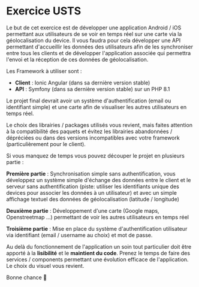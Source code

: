 # Exercice USTS

Le but de cet exercice est de développer une application Android / iOS permettant aux utilisateurs de se voir en temps réel sur une carte via la géolocalisation du device.
Il vous faudra pour cela développer une API permettant d'accueillir les données des utilisateurs afin de les synchroniser entre tous les clients et de développer l'application associée qui permettra l'envoi et la réception de ces données de géolocalisation.

Les Framework à utiliser sont :
* **Client** : Ionic Angular (dans sa dernière version stable)
* **API** : Symfony (dans sa dernière version stable) sur un PHP 8.1

Le projet final devrait avoir un système d'authentification (email ou identifiant simple) et une carte afin de visualiser les autres utilisateurs en temps réel.

Le choix des librairies / packages utilisés vous revient, mais faites attention à la compatibilité des paquets et évitez les librairies abandonnées / dépréciées ou dans des versions incompatibles avec votre framework (particulièrement pour le client).

Si vous manquez de temps vous pouvez découper le projet en plusieurs partie :

**Première partie** :
Synchronisation simple sans authentification, vous développez un système simple d'échange des données entre le client et le serveur sans authentification (piste: utiliser les identifiants unique des devices pour associer les données à un utilisateur) et avec un simple affichage textuel des données de géolocalisation (latitude / longitude)

**Deuxième partie** :
Développement d'une carte (Google maps, Openstreetmap ...) permettant de voir les autres utilisateurs en temps réel

**Troisième partie** :
Mise en place du système d'authentification utilisateur via identifiant (email / username au choix) et mot de passe.

Au delà du fonctionnement de l'application un soin tout particulier doit être apporté à la **lisibilité** et le **maintient du code**. Prenez le temps de faire des services / components permettant une évolution efficace de l'application.
Le choix du visuel vous revient.

Bonne chance 🚀
